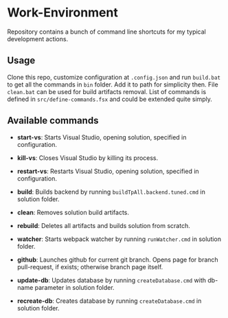 # Work-Environment
Repository contains a bunch of command line shortcuts for my typical development actions.

## Usage

Clone this repo, customize configuration at `.config.json` and run `build.bat` to get all the commands in `bin` folder. Add it to path for simplicity then.
File `clean.bat` can be used for build artifacts removal. List of commands is defined in `src/define-commands.fsx` and could be extended quite simply.


## Available commands

* __start-vs__:
  Starts Visual Studio, opening solution, specified in configuration.

* __kill-vs__:
  Closes Visual Studio by killing its process.

* __restart-vs__:
  Restarts Visual Studio, opening solution, specified in configuration.

* __build__:
  Builds backend by running `buildTpAll.backend.tuned.cmd` in solution folder.

* __clean__:
  Removes solution build artifacts.

* __rebuild__:
  Deletes all artifacts and builds solution from scratch.

* __watcher__:
  Starts webpack watcher by running `runWatcher.cmd` in solution folder.

* __github__:
  Launches github for current git branch. Opens page for branch pull-request, if exists; otherwise branch page itself.

* __update-db__:
  Updates database by running `createDatabase.cmd` with db-name parameter in solution folder.

* __recreate-db__:
  Creates database by running `createDatabase.cmd` in solution folder.
